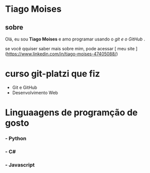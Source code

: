 # Tiago Moises

## sobre 

Olá, eu sou **Tiago Moises** e amo programar usando o *git e o GitHub* .

se você qquiser saber mais sobre mim, pode acessar [ meu site ]
(https://www.linkedin.com/in/tiago-moises-47405088/)

# curso  git-platzi que fiz 

- Git e GitHub
- Desenvolvimento Web

# Linguaagens de programção de gosto 

### - Python 
### - C#
### - Javascript 

